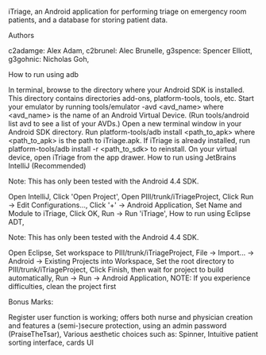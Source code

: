 iTriage, 
an Android application for performing triage on emergency room patients, and a database for storing patient data.

Authors

c2adamge: Alex Adam,
c2brunel: Alec Brunelle,
g3spence: Spencer Elliott,
g3gohnic: Nicholas Goh,

How to run using adb

In terminal, browse to the directory where your Android SDK is installed. This directory contains directories add-ons, platform-tools, tools, etc.
Start your emulator by running tools/emulator -avd <avd_name> where <avd_name> is the name of an Android Virtual Device. (Run tools/android list avd to see a list of your AVDs.)
Open a new terminal window in your Android SDK directory.
Run platform-tools/adb install <path_to_apk> where <path_to_apk> is the path to iTriage.apk. If iTriage is already installed, run platform-tools/adb install -r <path_to_sdk> to reinstall.
On your virtual device, open iTriage from the app drawer.
How to run using JetBrains IntelliJ (Recommended)

Note: This has only been tested with the Android 4.4 SDK.

Open IntelliJ,
Click 'Open Project',
Open PIII/trunk/iTriageProject,
Click Run -> Edit Configurations...,
Click '+' -> Android Application,
Set Name and Module to iTriage,
Click OK,
Run -> Run 'iTriage',
How to run using Eclipse ADT,

Note: This has only been tested with the Android 4.4 SDK.

Open Eclipse,
Set workspace to PIII/trunk/iTriageProject,
File -> Import... -> Android -> Existing Projects into Workspace,
Set the root directory to PIII/trunk/iTriageProject,
Click Finish, then wait for project to build automatically,
Run -> Run -> Android Application,
NOTE: If you experience difficulties, clean the project first

Bonus Marks:

Register user function is working; offers both nurse and physician creation and features a (semi-)secure protection, using an admin password (PraiseTheTsar),
Various aesthetic choices such as:
Spinner,
Intuitive patient sorting interface,
cards UI
